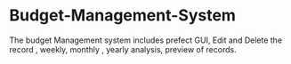 # Budget-Management-System
The budget Management system includes prefect GUI, Edit and Delete the record , weekly, monthly , yearly analysis, preview of records. 
